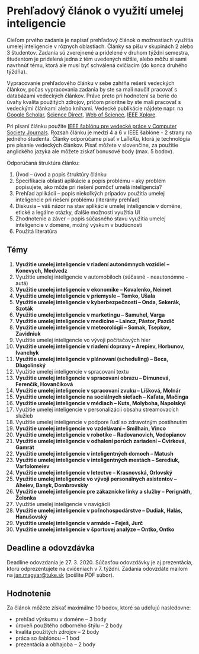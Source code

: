 # Prehľadový článok o využití umelej inteligencie

Cieľom prvého zadania je napísať prehľadový článok o možnostiach využitia umelej inteligencie v rôznych oblastiach. Články sa píšu v skupinách 2 alebo 3 študentov. Zadania sú zverejnené a pridelené v druhom týždni semestra, študentom je pridelená jedna z tém uvedených nižšie, alebo môžu si sami navrhnúť tému, ktorá ale musí byť schválená cvičiacím (do konca druhého týždňa).

Vypracovanie prehľadového článku v sebe zahŕňa rešerš vedeckých článkov, počas vypracovania zadania by ste sa mali naučiť pracovať s databázami vedeckých článkov. Práve preto pri hodnotení sa berie do úvahy kvalita použitých zdrojov, pričom prioritne by ste mali pracovať s vedeckými článkami alebo knihami. Vedecké publikácie nájdete napr. na [Google Scholar](https://scholar.google.com), [Science Direct](https://www.sciencedirect.com), [Web of Science](https://webofknowledge.com), [IEEE Xplore](https://ieeexplore.ieee.org/Xplore/home.jsp).

Pri písaní článku použite [IEEE šablónu pre vedecké práce v Computer Society Journals](https://journals.ieeeauthorcenter.ieee.org/create-your-ieee-journal-article/authoring-tools-and-templates/ieee-article-templates/templates-for-computer-society-publications/). Rozsah článku je medzi 4 a 6 v IEEE šablóne - 2 strany na jedného študenta. Články odporúčame písať v LaTeXu, ktorá je technológia pre písanie vedeckých článkov. Písať môžete v slovenčine, za použitie anglického jazyka ale môžete získať bonusové body (max. 5 bodov).

Odporúčaná štruktúra článku:

1. Úvod – úvod a popis štruktúry článku
2. Špecifikácia oblasti aplikácie a popis problému – aký problém popisujete, ako môže pri riešení pomôcť umelá inteligencia?
3. Prehľad aplikácií – popis niekoľkých prípadov použitia umelej inteligencie pri riešení problému (literárny prehľad)
4. Diskusia – váš názor na stav aplikácie umelej inteligencie v doméne, etické a legálne otázky, ďalšie možnosti využitia UI
5. Zhodnotenie a záver – popis súčasného stavu využitia umelej inteligencie v doméne, možný výskum v budúcnosti
6. Použitá literatúra

## Témy

1. **Využitie umelej inteligencie v riadení autonómnych vozidiel – Konevych, Medvedz**
2. Využitie umelej inteligencie v automobiloch (súčasné - neautonómne - autá)
3. **Využitie umelej inteligencie v ekonomike – Kovalenko, Neimet**
4. **Využitie umelej inteligencie v priemysle – Tomko, Ušala**
5. **Využitie umelej inteligencie v kyberbezpečnosti – Onda, Sekerák, Szoták**
6. **Využitie umelej inteligencie v marketingu – Samuhel, Varga**
7. **Využitie umelej inteligencie v medicíne – Laincz, Pástor, Pazdič**
8. **Využitie umelej inteligencie v meteorológii – Somak, Tsepkov, Zavidniuk**
9. Využitie umelej inteligencie vo vývoji počítačových hier
10. **Využitie umelej inteligencie v riadení dopravy – Arepiev, Horbunov, Ivanchyk**
11. **Využitie umelej inteligencie v plánovaní (scheduling) – Beca, Dlugolinský**
12. Využitie umelej inteligencie v spracovaní textu
13. **Využitie umelej inteligencie v spracovaní obrazu – Dimunová, Ferenčík, Hovančíková**
14. **Využitie umelej inteligencie v spracovaní zvuku – Líšková, Molnár**
15. **Využitie umelej inteligencie na sociálnych sieťach – Kaľata, Mačinga**
16. **Využitie umelej inteligencie v médiach – Kuts, Molyboha, Napolskyi**
17. Využitie umelej inteligencie v personalizácii obsahu streamovacích služieb
18. Využitie umelej inteligencie v podpore ľudí so zdravotným postihnutím
19. **Využitie umelej inteligencie vo vzdelávaní – Smilhain, Vinco**
20. **Využitie umelej inteligencie v robotike – Radovanovich, Vodopianov**
21. **Využitie umelej inteligencie v odhalení porúch zariadení – Čvirková, Gamrát**
22. **Využitie umelej inteligencie v inteligentných domoch – Matush**
23. **Využitie umelej inteligencie v inteligentných mestách – Serediuk, Varfolomeiev**
24. **Využitie umelej inteligencie v letectve – Krasnovská, Orlovský**
25. **Využitie umelej inteligencie vo vývoji personálnych asistentov – Aheiev, Banyk, Dombrovskiy**
26. **Využitie umelej inteligencie pre zákaznícke linky a služby – Perignáth, Želonka**
27. Využitie umelej inteligencie v navigácii
28. **Využitie umelej inteligencie v poľnohospodárstve – Dudiak, Halás, Hanušovský**
29. **Využitie umelej inteligencie v armáde – Feješ, Jurč**
30. **Využitie umelej inteligencie v športovej analýze – Ontko, Ontko**

## Deadline a odovzdávka
Deadline odovzdania je 27. 3. 2020. Súčasťou odovzdávky je aj prezentácia, ktorú odprezentujete na cvičeniach v 7. týždni. Zadania odovzdáte mailom na jan.magyar@tuke.sk (pošlite PDF súbor).

## Hodnotenie
Za článok môžete získať maximálne 10 bodov, ktoré sa udeľujú nasledovne:

* prehľad výskumu v doméne – 3 body
* úroveň použitého odborného štýlu – 2 body
* kvalita použitých zdrojov – 2 body
* práca so šablónou – 1 bod
* prezentácia a obhajoba – 2 body
